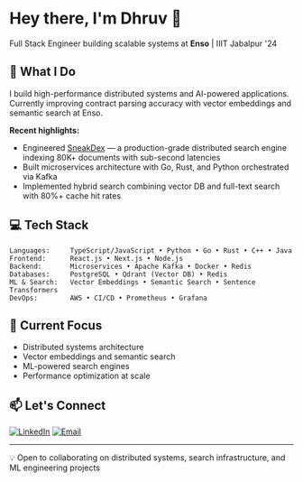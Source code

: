 # Hey there, I'm Dhruv 👋

Full Stack Engineer building scalable systems at **Enso** | IIIT Jabalpur '24

## 🚀 What I Do

I build high-performance distributed systems and AI-powered applications. Currently improving contract parsing accuracy with vector embeddings and semantic search at Enso.

**Recent highlights:**
- Engineered [SneakDex](https://github.com/Sneakyhydra) — a production-grade distributed search engine indexing 80K+ documents with sub-second latencies
- Built microservices architecture with Go, Rust, and Python orchestrated via Kafka
- Implemented hybrid search combining vector DB and full-text search with 80%+ cache hit rates

## 💻 Tech Stack

```
Languages:     TypeScript/JavaScript • Python • Go • Rust • C++ • Java
Frontend:      React.js • Next.js • Node.js
Backend:       Microservices • Apache Kafka • Docker • Redis
Databases:     PostgreSQL • Qdrant (Vector DB) • Redis
ML & Search:   Vector Embeddings • Semantic Search • Sentence Transformers
DevOps:        AWS • CI/CD • Prometheus • Grafana
```

## 🔧 Current Focus

- Distributed systems architecture
- Vector embeddings and semantic search
- ML-powered search engines
- Performance optimization at scale

## 📫 Let's Connect

[![LinkedIn](https://img.shields.io/badge/LinkedIn-dhruvrishishwar-0077B5?style=flat&logo=linkedin)](https://linkedin.com/in/dhruvrishishwar)
[![Email](https://img.shields.io/badge/Email-dhruvrishishwar2@gmail.com-D14836?style=flat&logo=gmail&logoColor=white)](mailto:dhruvrishishwar2@gmail.com)

---

💡 Open to collaborating on distributed systems, search infrastructure, and ML engineering projects
